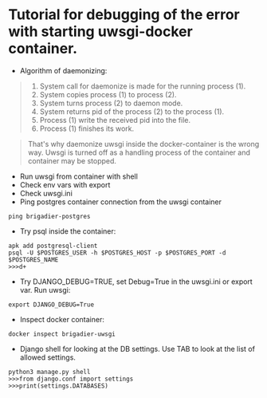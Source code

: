 # Tutorial for debugging of the error with starting uwsgi-docker container.

* Algorithm of daemonizing: 
> 1. System call for daemonize is made for the running process (1).
> 2. System copies process (1) to process (2).
> 3. System turns process (2) to daemon mode.
> 4. System returns pid of the process (2) to the process (1).
> 5. Process (1) write the received pid into the file.
> 6. Process (1) finishes its work.

> That's why daemonize uwsgi inside the docker-container is the wrong way.
> Uwsgi is turned off as a handling process of the container and container
> may be stopped.

* Run uwsgi from container with shell
* Check env vars with export
* Check uwsgi.ini
* Ping postgres container connection from the uwsgi container
```shell
ping brigadier-postgres
```
* Try psql inside the container:
```shell
apk add postgresql-client
psql -U $POSTGRES_USER -h $POSTGRES_HOST -p $POSTGRES_PORT -d $POSTGRES_NAME  
>>>d+
```
* Try DJANGO_DEBUG=TRUE, set Debug=True in the uwsgi.ini or export var. Run uwsgi:
```shell
export DJANGO_DEBUG=True
```
* Inspect docker container:
```shell
docker inspect brigadier-uwsgi
```
* Django shell for looking at the DB settings. Use TAB to look at the list of allowed settings.
```shell
python3 manage.py shell
>>>from django.conf import settings
>>>print(settings.DATABASES)
```